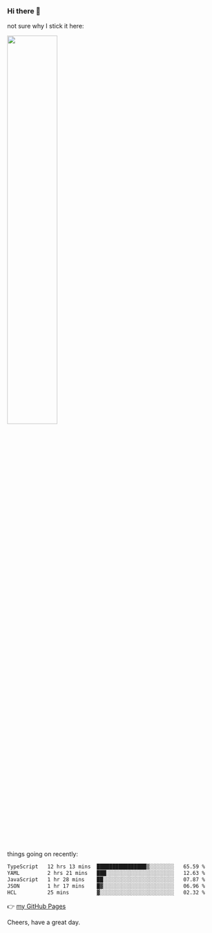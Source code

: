 ### Hi there 👋

not sure why I stick it here:

[<img width="48%" src="https://github-readme-stats.vercel.app/api?username=ykzhukian&show_icons=true&theme=dracula">](https://github.com/anuraghazra/github-readme-stats)


things going on recently:

<!--START_SECTION:waka-->

```txt
TypeScript   12 hrs 13 mins  ████████████████▒░░░░░░░░   65.59 %
YAML         2 hrs 21 mins   ███░░░░░░░░░░░░░░░░░░░░░░   12.63 %
JavaScript   1 hr 28 mins    ██░░░░░░░░░░░░░░░░░░░░░░░   07.87 %
JSON         1 hr 17 mins    █▓░░░░░░░░░░░░░░░░░░░░░░░   06.96 %
HCL          25 mins         ▓░░░░░░░░░░░░░░░░░░░░░░░░   02.32 %
```

<!--END_SECTION:waka-->

👉 [my GitHub Pages](https://ykzhukian.github.io)

Cheers, have a great day.

